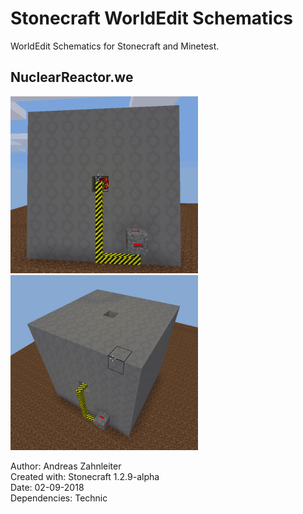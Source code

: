 # Stonecraft WorldEdit Schematics

WorldEdit Schematics for Stonecraft and Minetest.

## NuclearReactor.we

![](/img/NuclearReactor_1.png)  
![](/img/NuclearReactor_2.png)

Author: Andreas Zahnleiter  
Created with: Stonecraft 1.2.9-alpha  
Date: 02-09-2018  
Dependencies: Technic